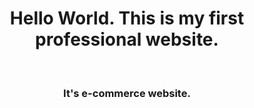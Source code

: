<center>
<h1>Hello World. This is my first professional website.</h1> <br>
<h3>It's e-commerce website.</h3>
</center>
